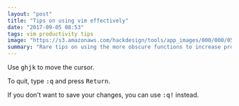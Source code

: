 ```yaml
---
layout: "post"
title: "Tips on using vim effectively"
date: "2017-09-05 08:53"
tags: vim productivity tips
image: "https://s3.amazonaws.com/hackdesign/tools/app_images/000/000/051/icon_small/vim-logo-en.png"
summary: "Rare tips on using the more obscure functions to increase productivity."
---
```


Use <kbd>ghjk</kbd> to move the cursor.

To quit, type <kbd>:q</kbd> and press <kbd>Return</kbd>.

If you don't want to save your changes, you can use <kbd>:q!</kbd> instead.

